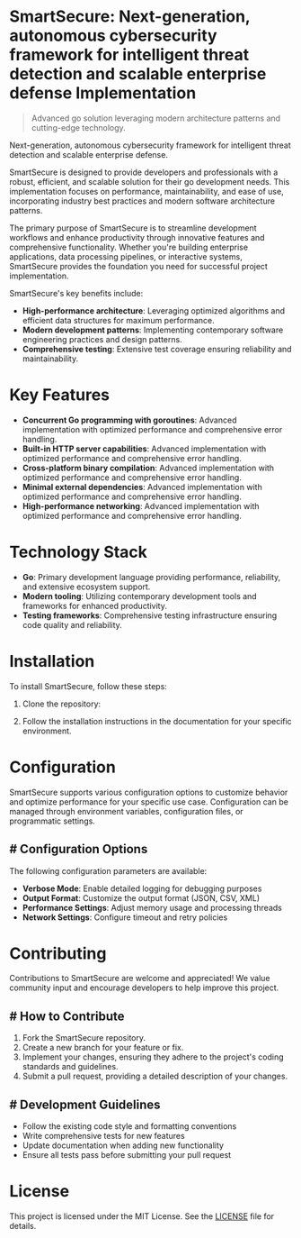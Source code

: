 <!-- fallback_SmartSecure_20250802103105_36535 -->

# SmartSecure: Next-generation, autonomous cybersecurity framework for intelligent threat detection and scalable enterprise defense Implementation
> Advanced go solution leveraging modern architecture patterns and cutting-edge technology.

Next-generation, autonomous cybersecurity framework for intelligent threat detection and scalable enterprise defense.

SmartSecure is designed to provide developers and professionals with a robust, efficient, and scalable solution for their go development needs. This implementation focuses on performance, maintainability, and ease of use, incorporating industry best practices and modern software architecture patterns.

The primary purpose of SmartSecure is to streamline development workflows and enhance productivity through innovative features and comprehensive functionality. Whether you're building enterprise applications, data processing pipelines, or interactive systems, SmartSecure provides the foundation you need for successful project implementation.

SmartSecure's key benefits include:

* **High-performance architecture**: Leveraging optimized algorithms and efficient data structures for maximum performance.
* **Modern development patterns**: Implementing contemporary software engineering practices and design patterns.
* **Comprehensive testing**: Extensive test coverage ensuring reliability and maintainability.

# Key Features

* **Concurrent Go programming with goroutines**: Advanced implementation with optimized performance and comprehensive error handling.
* **Built-in HTTP server capabilities**: Advanced implementation with optimized performance and comprehensive error handling.
* **Cross-platform binary compilation**: Advanced implementation with optimized performance and comprehensive error handling.
* **Minimal external dependencies**: Advanced implementation with optimized performance and comprehensive error handling.
* **High-performance networking**: Advanced implementation with optimized performance and comprehensive error handling.

# Technology Stack

* **Go**: Primary development language providing performance, reliability, and extensive ecosystem support.
* **Modern tooling**: Utilizing contemporary development tools and frameworks for enhanced productivity.
* **Testing frameworks**: Comprehensive testing infrastructure ensuring code quality and reliability.

# Installation

To install SmartSecure, follow these steps:

1. Clone the repository:


2. Follow the installation instructions in the documentation for your specific environment.

# Configuration

SmartSecure supports various configuration options to customize behavior and optimize performance for your specific use case. Configuration can be managed through environment variables, configuration files, or programmatic settings.

## # Configuration Options

The following configuration parameters are available:

* **Verbose Mode**: Enable detailed logging for debugging purposes
* **Output Format**: Customize the output format (JSON, CSV, XML)
* **Performance Settings**: Adjust memory usage and processing threads
* **Network Settings**: Configure timeout and retry policies

# Contributing

Contributions to SmartSecure are welcome and appreciated! We value community input and encourage developers to help improve this project.

## # How to Contribute

1. Fork the SmartSecure repository.
2. Create a new branch for your feature or fix.
3. Implement your changes, ensuring they adhere to the project's coding standards and guidelines.
4. Submit a pull request, providing a detailed description of your changes.

## # Development Guidelines

* Follow the existing code style and formatting conventions
* Write comprehensive tests for new features
* Update documentation when adding new functionality
* Ensure all tests pass before submitting your pull request

# License

This project is licensed under the MIT License. See the [LICENSE](https://github.com/Muramatsuu/SmartSecure/blob/main/LICENSE) file for details.
